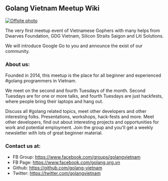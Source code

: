 ## Golang Vietnam Meetup Wiki

[![Offsite photo](https://raw.githubusercontent.com/HotelQuickly/WeAreHiring/master/images/offsite-20141119/photo1.jpg)](https://github.com/HotelQuickly/WeAreHiring/blob/master/additional-info/team-activities.md)

The very first meetup event of Vietnamese Gophers with many helps from Dwarves Foundation, GDG Vietnam, Silicon Straits Saigon and Liti Solutions. 

We will introduce Google Go to you and announce the exist of our community. 

### About us:

Founded in 2014, this meetup is the place for all beginner and experienced #golang programmers in Vietnam.

We meet on the second and fourth Tuesdays of the month. Second Tuesdays are for one or more talks, and fourth Tuesdays are just hackfests, where people bring their laptops and hang out.

Discuss all #golang related topics, meet other developers and other interesting folks. Presentations, workshops, hack-fests and more. Meet other developers, find out about interesting projects and opportunities for work and potential employment. Join the group and you'll get a weekly newsletter with lots of great beginner material.


### Contact us at: 

- FB Group: https://www.facebook.com/groups/golangvietnam
- FB Page: https://www.facebook.com/golang.org.vn
- Github: https://github.com/golang-vietnam
- Twitter: https://twitter.com/golangvietnam